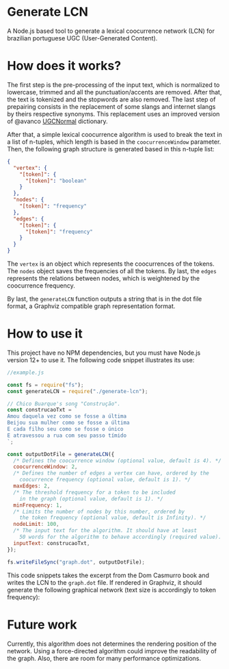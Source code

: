 # Generate LCN

A Node.js based tool to generate a lexical coocurrence network (LCN) for brazilian portuguese UGC (User-Generated Content).

# How does it works?

The first step is the pre-processing of the input text, which is normalized to lowercase, trimmed and all the punctuation/accents are removed. After that, the text is tokenized and the stopwords are also removed. The last step of prepairing consists in the replacement of some slangs and internet slangs by theirs respective synonyms. This replacement uses an improved version of @avanco [UGCNormal](https://github.com/avanco/UGCNormal) dictionary.

After that, a simple lexical coocurrence algorithm is used to break the text in a list of n-tuples, which length is based in the `coocurrenceWindow` parameter. Then, the following graph structure is generated based in this n-tuple list:

```json
{
  "vertex": {
    "[token]": {
      "[token]": "boolean"
    }
  },
  "nodes": {
    "[token]": "frequency"
  },
  "edges": {
    "[token]": {
      "[token]": "frequency"
    }
  }
}
```

The `vertex` is an object which represents the coocurrences of the tokens. The `nodes` object saves the frequencies of all the tokens. By last, the `edges` represents the relations between nodes, which is weightened by the coocurrence frequency.

By last, the `generateLCN` function outputs a string that is in the dot file format, a Graphviz compatible graph representation format.

# How to use it

This project have no NPM dependencies, but you must have Node.js version 12+ to use it. The following code snippet illustrates its use:

```javascript
//example.js

const fs = require("fs");
const generateLCN = require("./generate-lcn");

// Chico Buarque's song "Construção".
const construcaoTxt = `
Amou daquela vez como se fosse a última
Beijou sua mulher como se fosse a última
E cada filho seu como se fosse o único
E atravessou a rua com seu passo tímido
`;

const outputDotFile = generateLCN({
  /* Defines the coocurrence window (optional value, default is 4). */
  coocurrenceWindow: 2,
  /* Defines the number of edges a vertex can have, ordered by the
    coocurrence frequency (optional value, default is 1). */
  maxEdges: 2,
  /* The threshold frequency for a token to be included
    in the graph (optional value, default is 1). */
  minFrequency: 1,
  /* Limits the number of nodes by this number, ordered by
    the token frequency (optional value, default is Infinity). */
  nodeLimit: 100,
  /* The input text for the algorithm. It should have at least
    50 words for the algorithm to behave accordingly (required value). */
  inputText: construcaoTxt,
});

fs.writeFileSync("graph.dot", outputDotFile);
```

This code snippets takes the excerpt from the Dom Casmurro book and writes the LCN to the `graph.dot` file. If rendered in Graphviz, it should generate the following graphical network (text size is accordingly to token frequency):

# Future work

Currently, this algorithm does not determines the rendering position of the network. Using a force-directed algorithm could improve the readability of the graph. Also, there are room for many performance optimizations.
